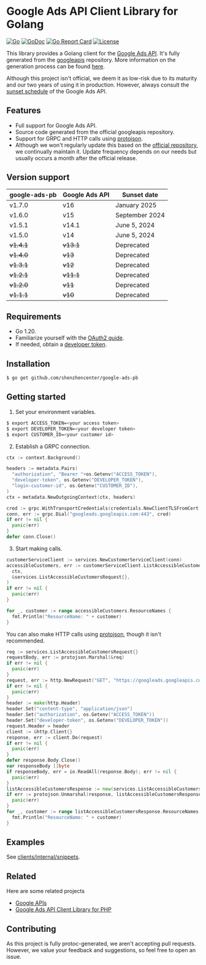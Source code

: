 
# Google Ads API Client Library for Golang

[![Go](https://github.com/shenzhencenter/google-ads-pb/actions/workflows/go.yml/badge.svg?branch=main)](https://github.com/shenzhencenter/google-ads-pb/actions/workflows/go.yml)
[![GoDoc](https://godoc.org/github.com/shenzhencenter/google-ads-pb?status.svg)](https://pkg.go.dev/github.com/shenzhencenter/google-ads-pb)
[![Go Report Card](https://goreportcard.com/badge/github.com/shenzhencenter/google-ads-pb)](https://goreportcard.com/report/github.com/shenzhencenter/google-ads-pb)
[![License](https://img.shields.io/badge/License-Apache%202.0-blue.svg)](https://opensource.org/licenses/Apache-2.0)

This library provides a Golang client for the [Google Ads API](https://developers.google.com/google-ads/api/docs/start). It's fully generated from the [googleapis](https://github.com/googleapis/googleapis/tree/master/google/ads/googleads) repository. More information on the generation process can be found [here](https://github.com/shenzhencenter/google-ads-pb/blob/main/.github/workflows/generator.yml).

Although this project isn't official, we deem it as low-risk due to its maturity and our two years of using it in production. However, always consult the [sunset schedule](https://developers.google.com/google-ads/api/docs/sunset-dates) of the Google Ads API.

## Features

- Full support for Google Ads API.
- Source code generated from the official googleapis repository.
- Support for GRPC and HTTP calls using [protojson](https://google.golang.org/protobuf/encoding/protojson).
- Although we won't regularly update this based on the [official repository](https://github.com/googleapis/googleapis), we continually maintain it. Update frequency depends on our needs but usually occurs a month after the official release.

## Version support

| google-ads-pb     | Google Ads API   | Sunset date                  |
| ----------------- | ---------------- | ---------------------------- |
| v1.7.0            | v16              | January 2025	                |
| v1.6.0            | v15              | September 2024	              |
| v1.5.1            | v14.1            | June 5, 2024		              |
| v1.5.0            | v14              | June 5, 2024	                |
| <del>v1.4.1</del> | <del>v13.1</del> | Deprecated	                  |
| <del>v1.4.0</del> | <del>v13</del>   | Deprecated	                  |
| <del>v1.3.1</del> | <del>v12</del>   | Deprecated                   |
| <del>v1.2.1</del> | <del>v11.1</del> | Deprecated                   |
| <del>v1.2.0</del> | <del>v11</del>   | Deprecated                   |
| <del>v1.1.1</del> | <del>v10</del>   | Deprecated                   |

## Requirements

- Go 1.20.
- Familiarize yourself with the [OAuth2 guide](https://developers.google.com/google-ads/api/docs/oauth/overview).
- If needed, obtain a [developer token](https://developers.google.com/google-ads/api/docs/first-call/dev-token).

## Installation

```bash
$ go get github.com/shenzhencenter/google-ads-pb
```
    
## Getting started

1. Set your environment variables.

```bash
$ export ACCESS_TOKEN=<your access token>
$ export DEVELOPER_TOKEN=<your developer token>
$ export CUSTOMER_ID=<your customer id>
```

2. Establish a GRPC connection.

```go
ctx := context.Background()

headers := metadata.Pairs(
  "authorization", "Bearer "+os.Getenv("ACCESS_TOKEN"),
  "developer-token", os.Getenv("DEVELOPER_TOKEN"),
  "login-customer-id", os.Getenv("CUSTOMER_ID"),
)
ctx = metadata.NewOutgoingContext(ctx, headers)

cred := grpc.WithTransportCredentials(credentials.NewClientTLSFromCert(nil, ""))
conn, err := grpc.Dial("googleads.googleapis.com:443", cred)
if err != nil {
  panic(err)
}
defer conn.Close()
```

3. Start making calls.

```go
customerServiceClient := services.NewCustomerServiceClient(conn)
accessibleCustomers, err := customerServiceClient.ListAccessibleCustomers(
  ctx, 
  &services.ListAccessibleCustomersRequest{},
)
if err != nil {
  panic(err)
}

for _, customer := range accessibleCustomers.ResourceNames {
  fmt.Println("ResourceName: " + customer)
}
```

You can also make HTTP calls using [protojson](https://google.golang.org/protobuf/encoding/protojson), though it isn't recommended.

```go
req := services.ListAccessibleCustomersRequest{}
requestBody, err := protojson.Marshal(&req)
if err != nil {
  panic(err)
}
request, err := http.NewRequest("GET", "https://googleads.googleapis.com/v15/customers:listAccessibleCustomers", bytes.NewBuffer(requestBody))
if err != nil {
  panic(err)
}
header := make(http.Header)
header.Set("content-type", "application/json")
header.Set("authorization", os.Getenv("ACCESS_TOKEN"))
header.Set("developer-token", os.Getenv("DEVELOPER_TOKEN"))
request.Header = header
client := &http.Client{}
response, err := client.Do(request)
if err != nil {
  panic(err)
}
defer response.Body.Close()
var responseBody []byte
if responseBody, err = io.ReadAll(response.Body); err != nil {
  panic(err)
}
listAccessibleCustomersResponse := new(services.ListAccessibleCustomersResponse)
if err := protojson.Unmarshal(response, listAccessibleCustomersResponse); err != nil {
  panic(err)
}
for _, customer := range listAccessibleCustomersResponse.ResourceNames {
  fmt.Println("ResourceName: " + customer)
}
```

## Examples

See [clients/internal/snippets](https://github.com/shenzhencenter/google-ads-pb/tree/main/clients/internal/snippets).

## Related

Here are some related projects

- [Google APIs](https://github.com/googleapis/googleapis)
- [Google Ads API Client Library for PHP](https://github.com/googleads/google-ads-php)

## Contributing

As this project is fully protoc-generated, we aren't accepting pull requests. However, we value your feedback and suggestions, so feel free to open an issue.
